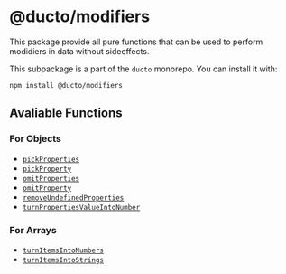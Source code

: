 # @ducto/modifiers

This package provide all pure functions that can be used to perform modidiers in data without sideeffects.

This subpackage is a part of the `ducto` monorepo. You can install it with:

```shell
npm install @ducto/modifiers
```

## Avaliable Functions

### For Objects
- [`pickProperties`](/packages/modifiers/src/object/pickProperties/README.md)
- [`pickProperty`](/packages/modifiers/src/object/pickProperty/README.md)
- [`omitProperties`](/packages/modifiers/src/object/omitProperties/README.md)
- [`omitProperty`](/packages/modifiers/src/object/omitProterty/README.md)
- [`removeUndefinedProperties`](/packages/modifiers/src/object/removeUndefinedProperties/README.md)
- [`turnPropertiesValueIntoNumber`](/packages/modifiers/src/object/turnPropertiesValueIntoNumber/README.md)

### For Arrays
- [`turnItemsIntoNumbers`](/packages/modifiers/src/array/turnItemsIntoNumbers/README.md)
- [`turnItemsIntoStrings`](/packages/modifiers/src/array/turnItemsIntoStrings/README.md)
